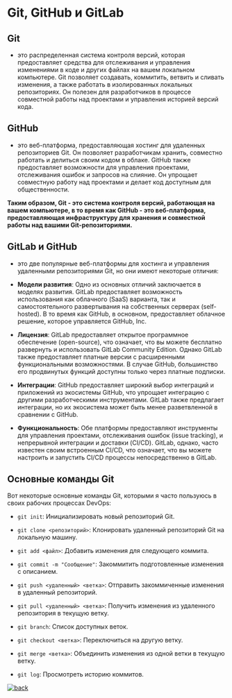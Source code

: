# Git, GitHub и GitLab

## Git

- это распределенная система контроля версий, которая предоставляет средства для отслеживания и управления изменениями в коде и других файлах на вашем локальном компьютере. Git позволяет создавать, коммитить, ветвить и сливать изменения, а также работать в изолированных локальных репозиториях. Он полезен для разработчиков в процессе совместной работы над проектами и управления историей версий кода.

## GitHub

- это веб-платформа, предоставляющая хостинг для удаленных репозиториев Git. Он позволяет разработчикам хранить, совместно работать и делиться своим кодом в облаке. GitHub также предоставляет возможности для управления проектами, отслеживания ошибок и запросов на слияние. Он упрощает совместную работу над проектами и делает код доступным для общественности.

**Таким образом, Git - это система контроля версий, работающая на вашем компьютере, в то время как GitHub - это веб-платформа, предоставляющая инфраструктуру для хранения и совместной работы над вашими Git-репозиториями.**

## GitLab и GitHub 
- это две популярные веб-платформы для хостинга и управления удаленными репозиториями Git, но они имеют некоторые отличия:

- **Модели развития**: Одно из основных отличий заключается в моделях развития. GitLab предоставляет возможность использования как облачного (SaaS) варианта, так и самостоятельного развертывания на собственных серверах (self-hosted). В то время как GitHub, в основном, предоставляет облачное решение, которое управляется GitHub, Inc.

- **Лицензия**: GitLab предоставляет открытое программное обеспечение (open-source), что означает, что вы можете бесплатно развернуть и использовать GitLab Community Edition. Однако GitLab также предоставляет платные версии с расширенными функциональными возможностями. В случае GitHub, большинство его продвинутых функций доступны только через платные подписки.

- **Интеграции**: GitHub предоставляет широкий выбор интеграций и приложений из экосистемы GitHub, что упрощает интеграцию с другими разработческими инструментами. GitLab также предлагает интеграции, но их экосистема может быть менее разветвленной в сравнении с GitHub.

- **Функциональность**: Обе платформы предоставляют инструменты для управления проектами, отслеживания ошибок (issue tracking), и непрерывной интеграции и доставки (CI/CD). GitLab, однако, часто известен своим встроенным CI/CD, что означает, что вы можете настроить и запустить CI/CD процессы непосредственно в GitLab.

## Основные команды Git

Вот некоторые основные команды Git, которыми я часто пользуюсь в своих рабочих процессах DevOps:

- `git init`: Инициализировать новый репозиторий Git.

- `git clone <репозиторий>`: Клонировать удаленный репозиторий Git на локальную машину.

- `git add <файл>`: Добавить изменения для следующего коммита.

- `git commit -m "Сообщение"`: Закоммитить подготовленные изменения с описанием.

- `git push <удаленный> <ветка>`: Отправить закоммиченные изменения в удаленный репозиторий.

- `git pull <удаленный> <ветка>`: Получить изменения из удаленного репозитория в текущую ветку.

- `git branch`: Список доступных веток.

- `git checkout <ветка>`: Переключиться на другую ветку.

- `git merge <ветка>`: Объединить изменения из одной ветки в текущую ветку.

- `git log`: Просмотреть историю коммитов.

[![back](https://img.shields.io/badge/-назад-1e1e1e?style=for-the-badge&logo=mdbook&logoColor=white)](README.md)